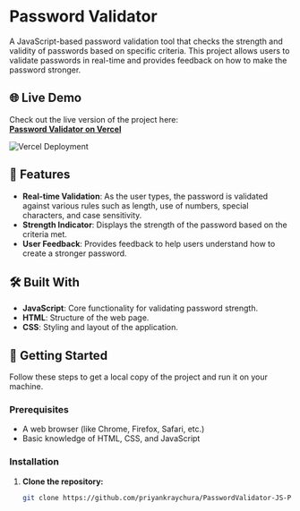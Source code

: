 # Password Validator

A JavaScript-based password validation tool that checks the strength and validity of passwords based on specific criteria. This project allows users to validate passwords in real-time and provides feedback on how to make the password stronger.

## 🌐 Live Demo

Check out the live version of the project here:  
**[Password Validator on Vercel](https://password-validator-js-project.vercel.app/)**

![Vercel Deployment](https://img.shields.io/badge/Deployed%20on-Vercel-00C7B7?style=for-the-badge&logo=vercel&logoColor=white)

## 📖 Features

- **Real-time Validation**: As the user types, the password is validated against various rules such as length, use of numbers, special characters, and case sensitivity.
- **Strength Indicator**: Displays the strength of the password based on the criteria met.
- **User Feedback**: Provides feedback to help users understand how to create a stronger password.

## 🛠️ Built With

- **JavaScript**: Core functionality for validating password strength.
- **HTML**: Structure of the web page.
- **CSS**: Styling and layout of the application.

## 🚀 Getting Started

Follow these steps to get a local copy of the project and run it on your machine.

### Prerequisites

- A web browser (like Chrome, Firefox, Safari, etc.)
- Basic knowledge of HTML, CSS, and JavaScript

### Installation

1. **Clone the repository:**

   ```bash
   git clone https://github.com/priyankraychura/PasswordValidator-JS-Project.git
